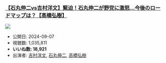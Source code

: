 ### [【石丸伸二vs吉村洋文】緊迫！石丸伸二が野党に激怒…今後のロードマップは？【高橋弘樹】](https://www.youtube.com/watch?v=Lb9U4acxhs4)
[![](https://img.youtube.com/vi/Lb9U4acxhs4/sddefault.jpg)](https://www.youtube.com/watch?v=Lb9U4acxhs4)
-   公開日: 2024-09-07
-   視聴数: 1,035,811
-   **いいね数: 18,921**
-   出演者: [吉村洋文](/rehacq_fan/people/吉村洋文 "wikilink"), [石丸伸二](/rehacq_fan/people/石丸伸二 "wikilink"), [高橋弘樹](/rehacq_fan/people/高橋弘樹 "wikilink")
